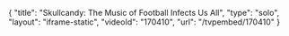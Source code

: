 {
    "title": "Skullcandy: The Music of Football Infects Us All",
    "type": "solo",
    "layout": "iframe-static",
    "videoId": "170410",
    "url": "\/tvpembed\/170410"
}